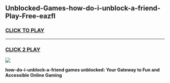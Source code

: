 
## Unblocked-Games-how-do-i-unblock-a-friend-Play-Free-eazfl
<h3>
<a href="https://premium76.site?title=how-do-i-unblock-a-friend&ref=10A">CLICK TO PLAY</a></h3>
<hr>

<h3>
<a href="https://premium76.site?title=how-do-i-unblock-a-friend&ref=10A">CLICK 2 PLAY</a>
  
</h3>

<a href="https://premium76.site?title=how-do-i-unblock-a-friend&ref=10A"><img src="https://clearcache.store/games.png"></a>


**how-do-i-unblock-a-friend games unblocked: Your Gateway to Fun and Accessible Online Gaming**

